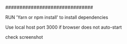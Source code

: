 ###############################


RUN 'Yarn or npm install' to install dependencies 

Use local host port 3000 if browser does not auto-start 

check screenshot